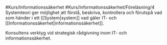 #Kurs/Informationssäkerhet #Kurs/Informationssäkerhet/Föreläsning/4 
Systemteori ger möjlighet att förstå, beskriva, kontrollera och förutspå vad som händer i ett [[System|system]] vad gäler IT- och [[Informationssäkerhet|informationssäkerhet]].

Konsultens verktyg vid strategisk rådgivning inom IT- och informationssäkerhet.